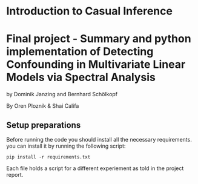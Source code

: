 # Introduction to Casual Inference

# Final project - Summary and python implementation of Detecting Confounding in Multivariate Linear Models via Spectral Analysis 
by Dominik Janzing and Bernhard Schölkopf

By Oren Ploznik & Shai Califa

## Setup preparations

Before running the code you should install all the necessary requirements.
you can install it by running the following script: <br>

`pip install -r requirements.txt`

Each file holds a script for a different experiement as told in the project report.
